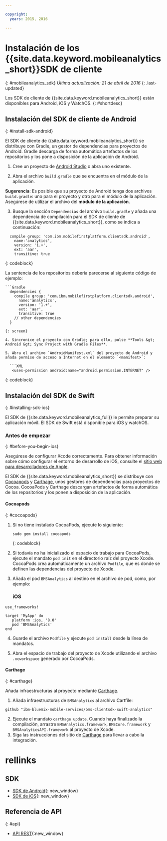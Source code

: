```yaml
---

copyright:
  years: 2015, 2016

---
```


# Instalación de los {{site.data.keyword.mobileanalytics_short}}SDK de cliente
{: #mobileanalytics_sdk}
*Última actualización: 21 de abril de 2016*
{: .last-updated}

Los SDK de cliente de {{site.data.keyword.mobileanalytics_short}}
están disponibles para Android, iOS y WatchOS.
{: #shortdesc}

## Instalación del SDK de cliente de Android
{: #install-sdk-android}

El SDK de cliente de {{site.data.keyword.mobileanalytics_short}} se distribuye con Gradle, un gestor de dependencias para proyectos de Android. Gradle descarga de forma automática artefactos de los repositorios y los pone a disposición de la aplicación de Android.

1. Cree un proyecto de [Android Studio](http://developer.android.com/sdk/index.html) o abra uno existente.

2. Abra el archivo `build.gradle` que se encuentra en el módulo de la aplicación.

  **Sugerencia**: Es posible que su proyecto de Android tenga dos archivos `build.gradle`: uno para el proyecto y otro para el módulo de la aplicación. Asegúrese de utilizar el archivo del **módulo de la aplicación**.

3. Busque la sección `Dependencias` del archivo `build.gradle` y añada una dependencia de compilación para el SDK de cliente de {{site.data.keyword.mobileanalytics_short}}, como se indica a continuación:

  ```Gradle
    compile group: 'com.ibm.mobilefirstplatform.clientsdk.android',    
      name:'analytics',
      version: '1.+',
      ext: 'aar',
      transitive: true
  ```
  {: codeblock}

  La sentencia de los repositorios debería parecerse al siguiente código de ejemplo:

	```Gradle
      dependencies {
        compile group: 'com.ibm.mobilefirstplatform.clientsdk.android',    
          name:'analytics',
          version: '1.+',
          ext: 'aar',
          transitive: true
    	// other dependencies  
      }
  ```
  {: screen}

4. Sincronice el proyecto con Gradle; para ello, pulse **Tools &gt; Android &gt; Sync Project with Gradle Files**.

5. Abra el archivo `AndroidManifest.xml` del proyecto de Android y añada permiso de acceso a Internet en el elemento `<manifest>`:

	```XML
	 <uses-permission android:name="android.permission.INTERNET" />
   ```
   {: codeblock}


## Instalación del SDK de Swift
{: #installing-sdk-ios}

El SDK de {{site.data.keyword.mobileanalytics_full}} le permite preparar su aplicación móvil. El SDK de Swift está disponible para iOS y watchOS.

### Antes de empezar
{: #before-you-begin-ios}

Asegúrese de configurar Xcode correctamente. Para obtener información sobre cómo configurar el entorno de desarrollo de iOS, consulte el [sitio web para desarrolladores de Apple](https://developer.apple.com/support/xcode/).

El SDK de {{site.data.keyword.mobileanalytics_short}} se distribuye con [Cocoapods](https://cocoapods.org/) y [Carthage](https://github.com/Carthage/Carthage#getting-started), unos gestores de dependencias para proyectos de Cocoa. CocoaPods y Carthage descargan artefactos de forma automática de los repositorios y los ponen a disposición de la aplicación.

#### Cocoapods
{: #cocoapods}
1. Si no tiene instalado CocoaPods, ejecute lo siguiente:

    ```
    sudo gem install cocoapods
    ```
    {: codeblock}

2. Si todavía no ha inicializado el espacio de trabajo para CocoaPods, ejecute el mandato `pod init` en el directorio raíz del proyecto Xcode. CocoaPods crea automáticamente un archivo `Podfile`, que es donde se definen las dependencias del proyecto de Xcode.

3. Añada el pod `BMSAnalytics` al destino en el archivo de pod, como, por ejemplo:

	### iOS

  ```
  use_frameworks!

  target 'MyApp' do
     platform :ios, '8.0'
     pod 'BMSAnalytics'
  end
  ```

4. Guarde el archivo `Podfile` y ejecute `pod install` desde la línea de mandatos.

5. Abra el espacio de trabajo del proyecto de Xcode utilizando el archivo `.xcworkspace` generado por CocoaPods.

#### Carthage
{: #carthage}

Añada infraestructuras al proyecto mediante [Carthage](https://github.com/Carthage/Carthage#if-youre-building-for-ios-tvos-or-watchos).

1. Añada infraestructuras de `BMSAnalytics` al archivo Cartfile:
  ```
  github "ibm-bluemix-mobile-services/bms-clientsdk-swift-analytics"
  ```
2. Ejecute el mandato `carthage update`. Cuando haya finalizado la compilación, arrastre `BMSAnalytics.framework`, `BMSCore.framework` y `BMSAnalyticsAPI.framework` al proyecto de Xcode.
3. Siga las instrucciones del sitio de [Carthage](https://github.com/Carthage/Carthage#if-youre-building-for-ios-tvos-or-watchos) para llevar a cabo la integración.

# rellinks

## SDK
* [SDK de Android](https://github.com/ibm-bluemix-mobile-services/bms-clientsdk-android-analytics){: new_window}  
* [SDK de iOS](https://github.com/ibm-bluemix-mobile-services/bms-clientsdk-swift-analytics){: new_window}

## Referencia de API
{: #api}
* [API REST](https://mobile-analytics-dashboard.{DomainName}/analytics-service/){:new_window}
